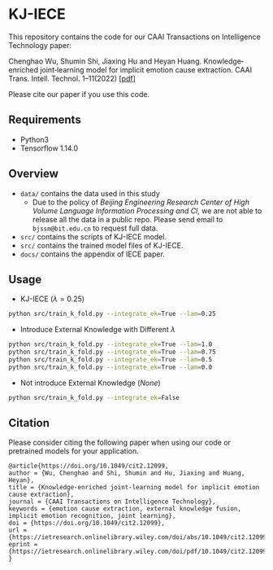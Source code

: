 # KJ-IECE
This repository contains the code for our CAAI Transactions on Intelligence Technology paper:

Chenghao Wu, Shumin Shi, Jiaxing Hu and Heyan Huang. Knowledge‐enriched joint‐learning model for implicit emotion cause extraction. CAAI Trans. Intell. Technol. 1–11(2022) [[pdf](http://doi.org/10.1049/cit2.12099)]

Please cite our paper if you use this code.



## Requirements

- Python3
- Tensorflow 1.14.0



## Overview

- `data/` contains the data used in this study
  - Due to the policy of *Beijing Engineering Research Center of High Volume Language Information Processing and Cl*, we are not able to release all the data in a public repo. Please send email to ` bjssm@bit.edu.cn`  to request full data.
- `src/` contains the scripts of  KJ-IECE model.
- `src/` contains the trained model files of  KJ-IECE.
- `docs/` contains the appendix of IECE paper.



## Usage

- KJ-IECE ($\lambda = 0.25$)

```bash
python src/train_k_fold.py --integrate_ek=True --lam=0.25 
```

- Introduce External Knowledge with Different $\lambda$

```bash
python src/train_k_fold.py --integrate_ek=True --lam=1.0
python src/train_k_fold.py --integrate_ek=True --lam=0.75
python src/train_k_fold.py --integrate_ek=True --lam=0.5
python src/train_k_fold.py --integrate_ek=True --lam=0.0
```

- Not introduce External Knowledge ($None$)

```bash
python src/train_k_fold.py --integrate_ek=False
```


## Citation

Please consider citing the following paper when using our code or pretrained models for your application.

```
@article{https://doi.org/10.1049/cit2.12099,
author = {Wu, Chenghao and Shi, Shumin and Hu, Jiaxing and Huang, Heyan},
title = {Knowledge-enriched joint-learning model for implicit emotion cause extraction},
journal = {CAAI Transactions on Intelligence Technology},
keywords = {emotion cause extraction, external knowledge fusion, implicit emotion recognition, joint learning},
doi = {https://doi.org/10.1049/cit2.12099},
url = {https://ietresearch.onlinelibrary.wiley.com/doi/abs/10.1049/cit2.12099},
eprint = {https://ietresearch.onlinelibrary.wiley.com/doi/pdf/10.1049/cit2.12099},
}

```


